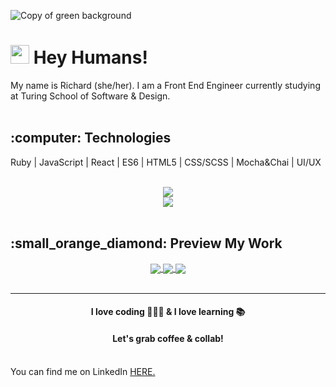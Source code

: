 ![Copy of green background](https://user-images.githubusercontent.com/76507607/130499888-e8deec30-b4cd-44eb-b8a2-f01198990de8.gif)


<h1><img src="https://raw.githubusercontent.com/MartinHeinz/MartinHeinz/master/wave.gif" width="30px"> Hey Humans! </h1>

<div>My name is Richard (she/her).   I am a Front End Engineer currently studying at Turing School of Software & Design. </div>

<br>
<h2>:computer: Technologies</h2>
<p>Ruby | JavaScript |  React | ES6 | HTML5 | CSS/SCSS | Mocha&Chai | UI/UX </p>


<br>
<div align="center">
  <img src="https://github-readme-stats.vercel.app/api/top-langs/?username=rosathedev&layout=compact&theme=slateorange" />  
  <br>
  <img src="https://github-readme-stats.vercel.app/api?username=rosathedev&hide=contribs,prs&theme=slateorange&show_icons=true" />
</div>

<br>
<h2>:small_orange_diamond: Preview My Work</h2> 
<div align="center">
  <a href="https://github.com/RosaTheDev/rock_paper_scissors">
   <img align="center" src="https://github-readme-stats.vercel.app/api/pin/?username=rosathedev&repo=rock_paper_scissors&theme=slateorange" />
  </a>
  <a href="https://github.com/RosaTheDev/credit_check">
   <img align="center" src="https://github-readme-stats.vercel.app/api/pin/?username=rosathedev&repo=credit_check&theme=slateorange" />
  </a>
   <a href="https://github.com/RosaTheDev/overlook-hotel">
   <img align="center" src="https://github-readme-stats.vercel.app/api/pin/?username=rosathedev&repo=overlook-hotel&theme=slateorange" />
  </a>
</div>

<br>

 ***
<h4 align="center">I love coding 👨🏾‍💻  & I love learning 📚</h4>

<h4 align="center">Let's grab coffee & collab!</h4>
<br>

<div>You can find me on LinkedIn <a href="https://www.linkedin.com/in/richard-rosa-serrano/" />HERE.</div>
